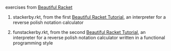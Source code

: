exercises from [Beautiful Racket](https://beautifulracket.com)

1. stackerby.rkt, from the first [Beautiful Racket Tutorial](https://beautifulracket.com/stacker/intro.html), an interpreter for a reverse polish notation calculator

2. funstackerby.rkt, from the second [Beautiful Racket Tutorial](https://beautifulracket.com/funstacker/intro.html), an interpreter for a reverse polish notation calculator written in a functional programming style
